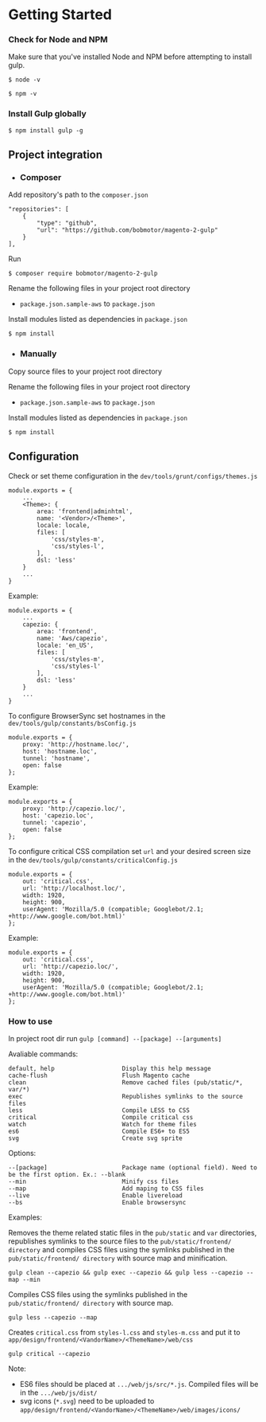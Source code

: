 # Getting Started

### Check for Node and NPM

Make sure that you've installed Node and NPM before attempting to install gulp.
```
$ node -v
```
```
$ npm -v
```
### Install Gulp globally

```
$ npm install gulp -g
```

## Project integration

- ### Composer

Add repository's path to the `composer.json`

```
"repositories": [
    {
        "type": "github",
        "url": "https://github.com/bobmotor/magento-2-gulp"
    }
],
```

Run

```
$ composer require bobmotor/magento-2-gulp
```

Rename the following files in your project root directory

* `package.json.sample-aws` to `package.json`

Install modules listed as dependencies in `package.json`

```
$ npm install
```

- ### Manually

Copy source files to your project root directory


Rename the following files in your project root directory

* `package.json.sample-aws` to `package.json`

Install modules listed as dependencies in `package.json`

```
$ npm install
```

## Configuration

Check or set theme configuration in the `dev/tools/grunt/configs/themes.js`

```
module.exports = {
    ...
    <Theme>: {
        area: 'frontend|adminhtml',
        name: '<Vendor>/<Theme>',
        locale: locale,
        files: [
            'css/styles-m',
            'css/styles-l',
        ],
        dsl: 'less'
    }
    ...
}
```

Example:

```
module.exports = {
    ...
    capezio: {
        area: 'frontend',
        name: 'Aws/capezio',
        locale: 'en_US',
        files: [
            'css/styles-m',
            'css/styles-l'
        ],
        dsl: 'less'
    }
    ...
}
```

To configure BrowserSync set hostnames in the `dev/tools/gulp/constants/bsConfig.js`

```
module.exports = {
    proxy: 'http://hostname.loc/',
    host: 'hostname.loc',
    tunnel: 'hostname',
    open: false
};
```

Example:

```
module.exports = {
    proxy: 'http://capezio.loc/',
    host: 'capezio.loc',
    tunnel: 'capezio',
    open: false
};
```

To configure critical CSS compilation set `url` and your desired screen size in the `dev/tools/gulp/constants/criticalConfig.js`

```
module.exports = {
    out: 'critical.css',
    url: 'http://localhost.loc/',
    width: 1920,
    height: 900,
    userAgent: 'Mozilla/5.0 (compatible; Googlebot/2.1; +http://www.google.com/bot.html)'
};
```

Example:

```
module.exports = {
    out: 'critical.css',
    url: 'http://capezio.loc/',
    width: 1920,
    height: 900,
    userAgent: 'Mozilla/5.0 (compatible; Googlebot/2.1; +http://www.google.com/bot.html)'
};
```

### How to use

In project root dir run `gulp [command] --[package] --[arguments]`

Avaliable commands:

```
default, help                   Display this help message
cache-flush                     Flush Magento cache
clean                           Remove cached files (pub/static/*, var/*)
exec                            Republishes symlinks to the source files
less                            Compile LESS to CSS
critical                        Compile critical css
watch                           Watch for theme files
es6                             Compile ES6+ to ES5
svg                             Create svg sprite
```

Options:

```
--[package]                     Package name (optional field). Need to be the first option. Ex.: --blank
--min                           Minify css files
--map                           Add maping to CSS files
--live                          Enable livereload
--bs                            Enable browsersync
```

Examples:

Removes the theme related static files in the `pub/static` and `var` directories, republishes symlinks to the source files to the `pub/static/frontend/ directory` and compiles CSS files using the symlinks published in the `pub/static/frontend/ directory` with source map and minification. 
```
gulp clean --capezio && gulp exec --capezio && gulp less --capezio --map --min
```
Compiles CSS files using the symlinks published in the `pub/static/frontend/ directory` with source map.
```
gulp less --capezio --map
```
Creates `critical.css` from `styles-l.css` and `styles-m.css` and put it to `app/design/frontend/<VandorName>/<ThemeName>/web/css`
```
gulp critical --capezio
```

Note:

* ES6 files should be placed at `.../web/js/src/*.js`. Compiled files will be in the `.../web/js/dist/`
* svg icons (`*.svg`) need to be uploaded to `app/design/frontend/<VandorName>/<ThemeName>/web/images/icons/`
